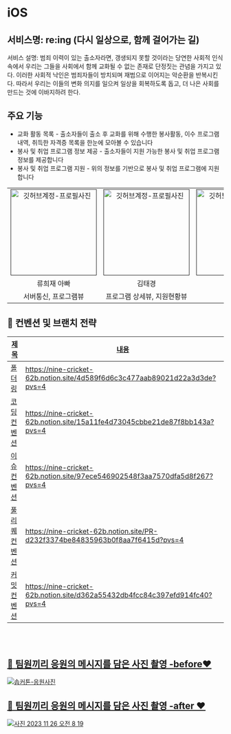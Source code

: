 # iOS
<div align="center">

</div>

## 서비스명: re:ing (다시 일상으로, 함께 걸어가는 길)
서비스 설명: 범죄 이력이 있는 출소자라면, 갱생되지 못할 것이라는 당연한 사회적 인식 속에서 우리는 그들을 사회에서 함께 교화될 수 없는 존재로 단정짓는 관념을 가지고 있다. 이러한 사회적 낙인은 범죄자들이 방치되며 재범으로 이어지는 악순환을 반복시킨다. 따라서 우리는 이들의 변화 의지를 일으켜 일상을 회복하도록 돕고, 더 나은 사회를 만드는 것에 이바지하려 한다.

## 주요 기능

- 교화 활동 목록 - 출소자들이 출소 후 교화를 위해 수행한 봉사활동, 이수 프로그램 내역, 취득한 자격증 목록을 한눈에 모아볼 수 있습니다
- 봉사 및 취업 프로그램 정보 제공 - 출소자들이 지원 가능한 봉사 및 취업 프로그램 정보를 제공합니다 
- 봉사 및 취업 프로그램 지원 - 위의 정보를 기반으로 봉사 및 취업 프로그램에 지원합니다

<table align="center">
    <tr align="center">
        <td style="min-width: 150px;">
            <a href="">
              <img src="https://github.com/SOPT-33-iOS-Team-1/SOPKATHON_33-iOS/assets/54922625/fee26fd9-a2ea-45fa-8f3e-ee10eb42068f" width="200" alt="깃허브계정-프로필사진">
              <br/>
            </a>
        </td>
      <td style="min-width: 150px;">
            <a href="">
              <img src="https://github.com/SOPT-33-iOS-Team-1/SOPKATHON_33-iOS/assets/54922625/a423b22f-6485-4bcb-90c2-3fbfc466c723" width="200" alt="깃허브계정-프로필사진">
              <br />
            </a>
        </td>
      <td style="min-width: 150px;">
            <a href="">
              <img src="https://github.com/SOPT-33-iOS-Team-1/SOPKATHON_33-iOS/assets/54922625/32a06807-b354-4262-acee-2e7a913c3da2" width="200" alt="깃허브계정-프로필사진">
              <br />
            </a>
        </td>
      <td style="min-width: 150px;">
            <a href="">
              <img src="https://github.com/SOPT-33-iOS-Team-1/SOPKATHON_33-iOS/assets/54922625/54b5f437-fefd-4c1a-933f-070255a358e2" width="200" alt="깃허브계정-프로필사진">
              <br />
            </a>
        </td>
    </tr>
    <tr align="center">
        <td>
            류희재 아빠 <br/>
      </td>
       <td>
            김태경 <br/>
      </td>
       <td>
            방민지 <br/>
      </td>
       <td>
            최서연 <br/>
      </td>
    </tr>
    <tr align="center">
        <td>
            서버통신, 프로그램뷰 <br/>
      </td>
       <td>
            프로그램 상세뷰, 지원현황뷰 <br/>
      </td>
       <td>
            교화활동뷰 <br/>
      </td>
       <td>
            메인뷰 <br/>
      </td>
    </tr>
</table>

<h2>  📄 컨벤션 및 브랜치 전략 </h2>

<a href="" />

| 제목        | 내용                                                                             |
| ----------- | -------------------------------------------------------------------------------- |
|폴더링|https://nine-cricket-62b.notion.site/4d589f6d6c3c477aab89021d22a3d3de?pvs=4|
|코딩 컨벤션|https://nine-cricket-62b.notion.site/15a11fe4d73045cbbe21de87f8bb143a?pvs=4|
|이슈 컨벤션|https://nine-cricket-62b.notion.site/97ece546902548f3aa7570dfa5d8f267?pvs=4|
|풀리퀘 컨벤션|https://nine-cricket-62b.notion.site/PR-d232f3374be84835963b0f8aa7f6415d?pvs=4|
|커밋 컨벤션|https://nine-cricket-62b.notion.site/d362a55432db4fcc84c397efd914fc40?pvs=4|
<br/>

<br/>

<h2> 📸 팀원끼리 응원의 메시지를 담은 사진 촬영 -before❤️ </h2>
<img src="https://github.com/SOPT-33-iOS-Team-1/SOPKATHON_33-iOS/assets/54922625/33a1d81b-b806-4c35-a9eb-7fff0fe40f87"  alt="솝커톤-응원사진" />
<h2> 📸 팀원끼리 응원의 메시지를 담은 사진 촬영 -after ❤️ </h2>


![사진 2023  11  26  오전 8 19](https://github.com/SOPT-33-iOS-Team-1/SOPKATHON_33-iOS/assets/113960786/4a1bdd08-6e7a-4789-8773-3cba83137563)



